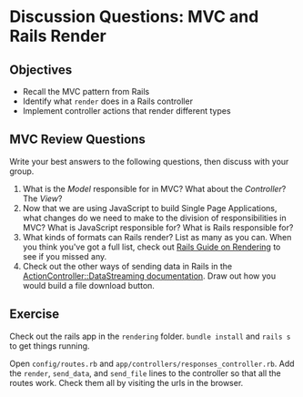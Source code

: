 # Discussion Questions: MVC and Rails Render

## Objectives

* Recall the MVC pattern from Rails
* Identify what `render` does in a Rails controller
* Implement controller actions that render different types

## MVC Review Questions

Write your best answers to the following questions, then discuss with your group.

1. What is the _Model_ responsible for in MVC?  What about the _Controller_? The _View_?
2. Now that we are using JavaScript to build Single Page Applications, what changes do we need to make to the division of responsibilities in MVC? What is JavaScript responsible for? What is Rails responsible for?
3. What kinds of formats can Rails render? List as many as you can. When you think you've got a full list, check out [Rails Guide on Rendering](https://guides.rubyonrails.org/layouts_and_rendering.html#using-render) to see if you missed any.
4. Check out the other ways of sending data in Rails in the [ActionController::DataStreaming documentation](https://api.rubyonrails.org/v5.2.3/classes/ActionController/DataStreaming.html). Draw out how you would build a file download button. 

## Exercise

Check out the rails app in the `rendering` folder. `bundle install` and `rails s` to get things running.

Open `config/routes.rb` and `app/controllers/responses_controller.rb`. Add the `render`, `send_data`, and `send_file` lines to the controller so that all the routes work. Check them all by visiting the urls in the browser.
